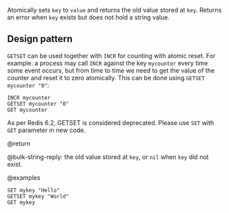 Atomically sets `key` to `value` and returns the old value stored at `key`.
Returns an error when `key` exists but does not hold a string value.

## Design pattern

`GETSET` can be used together with `INCR` for counting with atomic reset.
For example: a process may call `INCR` against the key `mycounter` every time
some event occurs, but from time to time we need to get the value of the counter
and reset it to zero atomically.
This can be done using `GETSET mycounter "0"`:

```cli
INCR mycounter
GETSET mycounter "0"
GET mycounter
```

As per Redis 6.2, GETSET is considered deprecated. Please use `SET` with `GET` parameter in new code.

@return

@bulk-string-reply: the old value stored at `key`, or `nil` when `key` did not exist.

@examples

```cli
SET mykey "Hello"
GETSET mykey "World"
GET mykey
```

